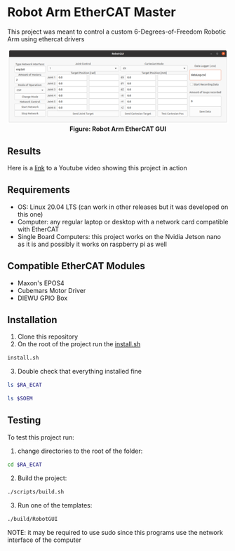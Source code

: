 # Robot Arm EtherCAT Master
This project was meant to control a custom 6-Degrees-of-Freedom Robotic Arm using ethercat drivers
<p align="center">
  <img src="docs/figs/GUI.png">
  <br>
  <b>Figure: Robot Arm EtherCAT GUI</b>
</p>

## Results
Here is a [link](https://youtu.be/VUlx2A8uqoY) to a Youtube video showing this project in action

## Requirements
- OS: Linux 20.04 LTS (can work in other releases but it was developed on this one)
- Computer: any regular laptop or desktop with a network card compatible with EtherCAT
- Single Board Computers: this project works on the Nvidia Jetson nano as it is and possibly it works on raspberry pi as well

## Compatible EtherCAT Modules
- Maxon's EPOS4
- Cubemars Motor Driver
- DIEWU GPIO Box

## Installation
1. Clone this repository
2. On the root of the project run the [install.sh](install.sh)
```bash
install.sh
```
3. Double check that everything installed fine
```bash
ls $RA_ECAT
```
```bash
ls $SOEM
```

## Testing
To test this project run:
1. change directories to the root of the folder:
```bash
cd $RA_ECAT
```
2. Build the project:
```bash
./scripts/build.sh
```
3. Run one of the templates:
```bash
./build/RobotGUI
```
NOTE: it may be required to use sudo since this programs use the network interface of the computer